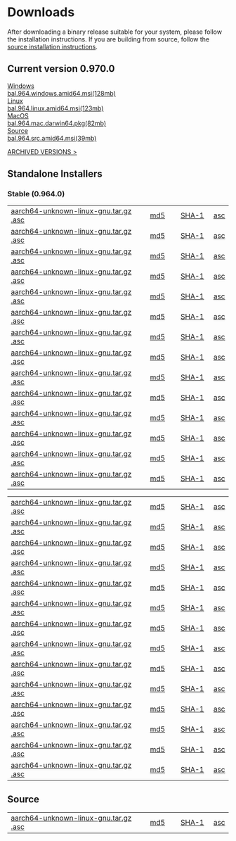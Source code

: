 <link rel="stylesheet" href="../css/download-page.css"></link>
<div class="row cBallerina-io-Gray-row">
    <div class="container">
        <div class="col-xs-12 col-sm-16 col-md-6 col-lg-6 cDownloadsHeader">
            <h1>Downloads</h1>
            <p>
                After downloading a binary release suitable for your system, please follow the installation instructions. If you are building from source, follow the <a href="https://github.com/ballerina-lang/ballerina/blob/master/README.md">source installation instructions</a>.
            </p>            
            <div class="cFeaturedVersion">
                <h2>Current version 0.970.0</h2>
            </div>
        </div>
        <div class="clearfix"></div>
        <div class="col-xs-12 col-sm-16 col-md-3 col-lg-3 cDownloadLeft">
            <a href="https://product-dist.ballerina.io/downloads/0.970.0/ballerina-0.970.0-alpha1-SNAPSHOT-windows-x64.msi" class="cDownload">
                <div>Windows</div>
                <div class="cSize">bal.964.windows.amid64.msi(128mb)</div>
            </a>
        </div>
        <div class="col-xs-12 col-sm-16 col-md-3 col-lg-3 cDownloadMiddle">
            <a href="#" class="cDownload">
                <div>Linux</div>
                <div class="cSize">bal.964.linux.amid64.msi(123mb)</div>
            </a>
        </div>
        <div class="col-xs-12 col-sm-16 col-md-3 col-lg-3 cDownloadMiddle">
            <a href="https://product-dist.ballerina.io/downloads/0.970.0/ballerina-0.970.0-alpha1-SNAPSHOT-macosx-x64.pkg" class="cDownload">
                <div>MacOS</div>
                <div class="cSize">bal.964.mac.darwin64.pkg(82mb)</div>
            </a>
        </div>
        <div class="col-xs-12 col-sm-16 col-md-3 col-lg-3 cDownloadRight">
            <a href="https://product-dist.ballerina.io/downloads/0.970.0/ballerina-0.970.0-alpha1-SNAPSHOT-source.zip" class="cDownload">
                <div>Source</div>
                <div class="cSize">bal.964.src.amid64.msi(39mb)</div>
            </a>
        </div>
        <div class="col-xs-12 col-sm-16 col-md-12 col-lg-12">
            <div class="cArchived">
                <p><a href="#">ARCHIVED VERSIONS ></a></p>
            </div>
        </div>
        <div class="col-xs-12 col-sm-16 col-md-12 col-lg-12">
            <div class="cStandaloneInstallers">
                <h2>Standalone Installers</h2>
                <div class="cInstallers">
                    <h3>Stable (0.964.0)</h3>
                    <div class="col-xs-12 col-sm-16 col-md-6 col-lg-6 cLeftTable">
                        <table>
                            <tr>
                                <td style="width: 65%"><a href="#" class="cLinkBlack">aarch64-unknown-linux-gnu.tar.gz .asc</a></td>
                                <td style="width: 14%"><a href="#">md5</a></td>
                                <td style="width: 15%"><a href="#">SHA-1</a></td>
                                <td style="width: 6%"><a href="#">asc</a></td>
                            </tr>
                            <tr>
                                <td><a href="#" class="cLinkBlack">aarch64-unknown-linux-gnu.tar.gz .asc</a></td>
                                <td><a href="#">md5</a></td>
                                <td><a href="#">SHA-1</a></td>
                                <td><a href="#">asc</a></td>
                            </tr>
                            <tr>
                                <td><a href="#" class="cLinkBlack">aarch64-unknown-linux-gnu.tar.gz .asc</a></td>
                                <td><a href="#">md5</a></td>
                                <td><a href="#">SHA-1</a></td>
                                <td><a href="#">asc</a></td>
                            </tr>
                            <tr>
                                <td><a href="#" class="cLinkBlack">aarch64-unknown-linux-gnu.tar.gz .asc</a></td>
                                <td><a href="#">md5</a></td>
                                <td><a href="#">SHA-1</a></td>
                                <td><a href="#">asc</a></td>
                            </tr>
                            <tr>
                                <td><a href="#" class="cLinkBlack">aarch64-unknown-linux-gnu.tar.gz .asc</a></td>
                                <td><a href="#">md5</a></td>
                                <td><a href="#">SHA-1</a></td>
                                <td><a href="#">asc</a></td>
                            </tr>
                            <tr>
                                <td><a href="#" class="cLinkBlack">aarch64-unknown-linux-gnu.tar.gz .asc</a></td>
                                <td><a href="#">md5</a></td>
                                <td><a href="#">SHA-1</a></td>
                                <td><a href="#">asc</a></td>
                            </tr>
                            <tr>
                                <td><a href="#" class="cLinkBlack">aarch64-unknown-linux-gnu.tar.gz .asc</a></td>
                                <td><a href="#">md5</a></td>
                                <td><a href="#">SHA-1</a></td>
                                <td><a href="#">asc</a></td>
                            </tr>
                            <tr>
                                <td><a href="#" class="cLinkBlack">aarch64-unknown-linux-gnu.tar.gz .asc</a></td>
                                <td><a href="#">md5</a></td>
                                <td><a href="#">SHA-1</a></td>
                                <td><a href="#">asc</a></td>
                            </tr>
                            <tr>
                                <td><a href="#" class="cLinkBlack">aarch64-unknown-linux-gnu.tar.gz .asc</a></td>
                                <td><a href="#">md5</a></td>
                                <td><a href="#">SHA-1</a></td>
                                <td><a href="#">asc</a></td>
                            </tr>
                            <tr>
                                <td><a href="#" class="cLinkBlack">aarch64-unknown-linux-gnu.tar.gz .asc</a></td>
                                <td><a href="#">md5</a></td>
                                <td><a href="#">SHA-1</a></td>
                                <td><a href="#">asc</a></td>
                            </tr>
                            <tr>
                                <td><a href="#" class="cLinkBlack">aarch64-unknown-linux-gnu.tar.gz .asc</a></td>
                                <td><a href="#">md5</a></td>
                                <td><a href="#">SHA-1</a></td>
                                <td><a href="#">asc</a></td>
                            </tr>
                            <tr>
                                <td><a href="#" class="cLinkBlack">aarch64-unknown-linux-gnu.tar.gz .asc</a></td>
                                <td><a href="#">md5</a></td>
                                <td><a href="#">SHA-1</a></td>
                                <td><a href="#">asc</a></td>
                            </tr>
                            <tr>
                                <td><a href="#" class="cLinkBlack">aarch64-unknown-linux-gnu.tar.gz .asc</a></td>
                                <td><a href="#">md5</a></td>
                                <td><a href="#">SHA-1</a></td>
                                <td><a href="#">asc</a></td>
                            </tr>
                            <tr>
                                <td><a href="#" class="cLinkBlack">aarch64-unknown-linux-gnu.tar.gz .asc</a></td>
                                <td><a href="#">md5</a></td>
                                <td><a href="#">SHA-1</a></td>
                                <td><a href="#">asc</a></td>
                            </tr>
                        </table>
                    </div>
                    <div class="col-xs-12 col-sm-16 col-md-6 col-lg-6 cRightTable">
                        <table>
                            <tr>
                                <td style="width: 65%"><a href="#" class="cLinkBlack">aarch64-unknown-linux-gnu.tar.gz .asc</a></td>
                                <td style="width: 14%"><a href="#">md5</a></td>
                                <td style="width: 15%"><a href="#">SHA-1</a></td>
                                <td style="width: 6%"><a href="#">asc</a></td>
                            </tr>
                            <tr>
                                <td><a href="#" class="cLinkBlack">aarch64-unknown-linux-gnu.tar.gz .asc</a></td>
                                <td><a href="#">md5</a></td>
                                <td><a href="#">SHA-1</a></td>
                                <td><a href="#">asc</a></td>
                            </tr>
                            <tr>
                                <td><a href="#" class="cLinkBlack">aarch64-unknown-linux-gnu.tar.gz .asc</a></td>
                                <td><a href="#">md5</a></td>
                                <td><a href="#">SHA-1</a></td>
                                <td><a href="#">asc</a></td>
                            </tr>
                            <tr>
                                <td><a href="#" class="cLinkBlack">aarch64-unknown-linux-gnu.tar.gz .asc</a></td>
                                <td><a href="#">md5</a></td>
                                <td><a href="#">SHA-1</a></td>
                                <td><a href="#">asc</a></td>
                            </tr>
                            <tr>
                                <td><a href="#" class="cLinkBlack">aarch64-unknown-linux-gnu.tar.gz .asc</a></td>
                                <td><a href="#">md5</a></td>
                                <td><a href="#">SHA-1</a></td>
                                <td><a href="#">asc</a></td>
                            </tr>
                            <tr>
                                <td><a href="#" class="cLinkBlack">aarch64-unknown-linux-gnu.tar.gz .asc</a></td>
                                <td><a href="#">md5</a></td>
                                <td><a href="#">SHA-1</a></td>
                                <td><a href="#">asc</a></td>
                            </tr>
                            <tr>
                                <td><a href="#" class="cLinkBlack">aarch64-unknown-linux-gnu.tar.gz .asc</a></td>
                                <td><a href="#">md5</a></td>
                                <td><a href="#">SHA-1</a></td>
                                <td><a href="#">asc</a></td>
                            </tr>
                            <tr>
                                <td><a href="#" class="cLinkBlack">aarch64-unknown-linux-gnu.tar.gz .asc</a></td>
                                <td><a href="#">md5</a></td>
                                <td><a href="#">SHA-1</a></td>
                                <td><a href="#">asc</a></td>
                            </tr>
                            <tr>
                                <td><a href="#" class="cLinkBlack">aarch64-unknown-linux-gnu.tar.gz .asc</a></td>
                                <td><a href="#">md5</a></td>
                                <td><a href="#">SHA-1</a></td>
                                <td><a href="#">asc</a></td>
                            </tr>
                            <tr>
                                <td><a href="#" class="cLinkBlack">aarch64-unknown-linux-gnu.tar.gz .asc</a></td>
                                <td><a href="#">md5</a></td>
                                <td><a href="#">SHA-1</a></td>
                                <td><a href="#">asc</a></td>
                            </tr>
                            <tr>
                                <td><a href="#" class="cLinkBlack">aarch64-unknown-linux-gnu.tar.gz .asc</a></td>
                                <td><a href="#">md5</a></td>
                                <td><a href="#">SHA-1</a></td>
                                <td><a href="#">asc</a></td>
                            </tr>
                            <tr>
                                <td><a href="#" class="cLinkBlack">aarch64-unknown-linux-gnu.tar.gz .asc</a></td>
                                <td><a href="#">md5</a></td>
                                <td><a href="#">SHA-1</a></td>
                                <td><a href="#">asc</a></td>
                            </tr>
                            <tr>
                                <td><a href="#" class="cLinkBlack">aarch64-unknown-linux-gnu.tar.gz .asc</a></td>
                                <td><a href="#">md5</a></td>
                                <td><a href="#">SHA-1</a></td>
                                <td><a href="#">asc</a></td>
                            </tr>
                            <tr>
                                <td><a href="#" class="cLinkBlack">aarch64-unknown-linux-gnu.tar.gz .asc</a></td>
                                <td><a href="#">md5</a></td>
                                <td><a href="#">SHA-1</a></td>
                                <td><a href="#">asc</a></td>
                            </tr>
                        </table>
                    </div>
                    <div class="clearfix"></div>
                </div>
            </div>            
        </div>
        <div class="col-xs-12 col-sm-16 col-md-12 col-lg-12">
            <div class="cStandaloneInstallers">
                <h2>Source</h2>
                <div class="cInstallers" style="margin-bottom: 40px;">
                    <div class="col-xs-12 col-sm-16 col-md-6 col-lg-6 cLeftTable">
                        <table>
                            <tr>
                                <td style="width: 65%"><a href="#" class="cLinkBlack">aarch64-unknown-linux-gnu.tar.gz .asc</a></td>
                                <td style="width: 14%"><a href="#">md5</a></td>
                                <td style="width: 15%"><a href="#">SHA-1</a></td>
                                <td style="width: 6%"><a href="#">asc</a></td>
                            </tr>
                        </table>
                    </div>
                    <div class="clearfix"></div>
                </div>
            </div>
        </div>
    </div>
</div>
